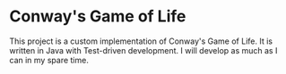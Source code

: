 # Conway's Game of Life

This project is a custom implementation of Conway's Game of Life. It is written in Java with 
Test-driven development. I will develop as much as I can in my spare time.